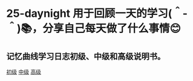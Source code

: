 # 25-daynight 用于回顾一天的学习(＾-＾)📚，分享自己每天做了什么事情😊
## 记忆曲线学习日志初级、中级和高级说明书。
[初级](https://mp.weixin.qq.com/s/yH8V-mx5-olmUL9wNHfaLA)
[中级](https://mp.weixin.qq.com/s/Tn9R-7OULW4ni9EWPI1Obg)
[高级](https://mp.weixin.qq.com/s/-M1_r3Bu5grjuAlXlUtisQ)
